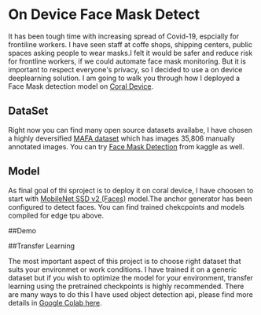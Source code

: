 # On Device Face Mask Detect

It has been tough time with increasing spread of Covid-19, espcially for frontiline workers. I have seen staff at coffe shops, shipping centers, public spaces 
asking people to wear masks.I felt it would be safer and reduce risk for frontline workers, if we could automate face mask monitoring.
But it is important to respect everyone's privacy, so I decided to use a on device deeplearning solution. I am going to walk you through how I deployed a Face Mask
detection model on  [Coral Device](https://coral.ai/products/#prototyping-products).

## DataSet 

Right now you can find many open source datasets availabe, I have chosen a highly deversified [MAFA dataset](https://openaccess.thecvf.com/content_cvpr_2017/papers/Ge_Detecting_Masked_Faces_CVPR_2017_paper.pdf) which has images 35,806 manually annotated images.
You can try [Face Mask Detection](https://www.kaggle.com/andrewmvd/face-mask-detection?select=images) from kaggle as well.  

## Model 

As final goal of thi sproject is to deploy it on coral device, I have choosen to start with [MobileNet SSD v2 (Faces)](http://download.tensorflow.org/models/object_detection/facessd_mobilenet_v2_quantized_320x320_open_image_v4.tar.gz) model.The anchor generator has been configured to
detect faces. You can find trained chekcpoints and models compiled for edge tpu above. 

##Demo


##Transfer Learning

The most important aspect of this project is to choose right dataset that suits your environmet or work conditions. I have trained it on a generic dataset but if you
wish to optimize the model for your environment, transfer learning using the pretrained checkpoints is highly recommended. There are many ways to do this I have used 
object detection api, please find more details in [Google Colab here](https://colab.research.google.com/drive/1WA-FMMin7131-K_AeOXZxbmd62D4e-_I?usp=sharing). 


